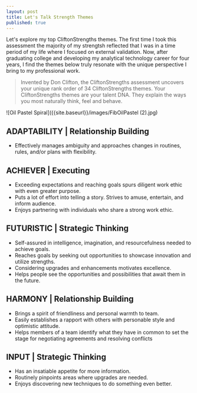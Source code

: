 ```yaml
---
layout: post
title: Let's Talk Strength Themes
published: true
---
```

Let's explore my top CliftonStrengths themes. The first time I took this assessment the majority of my strengtsh reflected that I was in a time period of my life where I focused on external validation. Now, after graduating college and developing my analytical technology career for four years, I find the themes below truly resonate with the unique perspective I bring to my professional work.

> Invented by Don Clifton, the CliftonStrengths assessment uncovers your unique rank order of 34 CliftonStrengths themes. Your CliftonStrengths themes are your talent DNA. They explain the ways you most naturally think, feel and behave.

![Oil Pastel Spiral]({{site.baseurl}}/images/FibOilPastel (2).jpg)

## ADAPTABILITY | Relationship Building
- Effectively manages ambiguity and approaches changes in routines, rules, and/or plans with flexibility.

## ACHIEVER | Executing
- Exceeding expectations and reaching goals spurs diligent work ethic with even greater purpose.
- Puts a lot of effort into telling a story. Strives to amuse, entertain, and inform audience. 
- Enjoys partnering with individuals who share a strong work ethic. 

## FUTURISTIC | Strategic Thinking
- Self-assured in intelligence, imagination, and resourcefulness needed to achieve goals.
- Reaches goals by seeking out opportunities to showcase innovation and utilize strengths. 
- Considering upgrades and enhancements motivates excellence. 
- Helps people see the opportunities and possibilities that await them in the future.

## HARMONY | Relationship Building
- Brings a spirit of friendliness and personal warmth to team.
- Easily establishes a rapport with others with personable style and optimistic attitude. 
- Helps members of a team identify what they have in common to set the stage for negotiating agreements and resolving conflicts
	
## INPUT | Strategic Thinking
- Has an insatiable appetite for more information.
- Routinely pinpoints areas where upgrades are needed.
- Enjoys discovering new techniques to do something even better.

